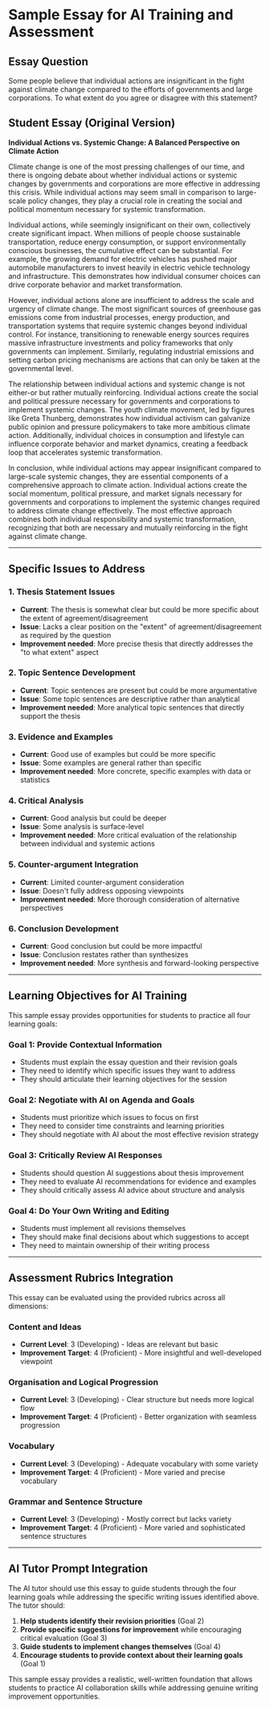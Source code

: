 # Sample Essay for AI Training and Assessment

## Essay Question
Some people believe that individual actions are insignificant in the fight against climate change compared to the efforts of governments and large corporations. To what extent do you agree or disagree with this statement?

## Student Essay (Original Version)

**Individual Actions vs. Systemic Change: A Balanced Perspective on Climate Action**

Climate change is one of the most pressing challenges of our time, and there is ongoing debate about whether individual actions or systemic changes by governments and corporations are more effective in addressing this crisis. While individual actions may seem small in comparison to large-scale policy changes, they play a crucial role in creating the social and political momentum necessary for systemic transformation.

Individual actions, while seemingly insignificant on their own, collectively create significant impact. When millions of people choose sustainable transportation, reduce energy consumption, or support environmentally conscious businesses, the cumulative effect can be substantial. For example, the growing demand for electric vehicles has pushed major automobile manufacturers to invest heavily in electric vehicle technology and infrastructure. This demonstrates how individual consumer choices can drive corporate behavior and market transformation.

However, individual actions alone are insufficient to address the scale and urgency of climate change. The most significant sources of greenhouse gas emissions come from industrial processes, energy production, and transportation systems that require systemic changes beyond individual control. For instance, transitioning to renewable energy sources requires massive infrastructure investments and policy frameworks that only governments can implement. Similarly, regulating industrial emissions and setting carbon pricing mechanisms are actions that can only be taken at the governmental level.

The relationship between individual actions and systemic change is not either-or but rather mutually reinforcing. Individual actions create the social and political pressure necessary for governments and corporations to implement systemic changes. The youth climate movement, led by figures like Greta Thunberg, demonstrates how individual activism can galvanize public opinion and pressure policymakers to take more ambitious climate action. Additionally, individual choices in consumption and lifestyle can influence corporate behavior and market dynamics, creating a feedback loop that accelerates systemic transformation.

In conclusion, while individual actions may appear insignificant compared to large-scale systemic changes, they are essential components of a comprehensive approach to climate action. Individual actions create the social momentum, political pressure, and market signals necessary for governments and corporations to implement the systemic changes required to address climate change effectively. The most effective approach combines both individual responsibility and systemic transformation, recognizing that both are necessary and mutually reinforcing in the fight against climate change.

---

## Specific Issues to Address

### 1. **Thesis Statement Issues**
- **Current**: The thesis is somewhat clear but could be more specific about the extent of agreement/disagreement
- **Issue**: Lacks a clear position on the "extent" of agreement/disagreement as required by the question
- **Improvement needed**: More precise thesis that directly addresses the "to what extent" aspect

### 2. **Topic Sentence Development**
- **Current**: Topic sentences are present but could be more argumentative
- **Issue**: Some topic sentences are descriptive rather than analytical
- **Improvement needed**: More analytical topic sentences that directly support the thesis

### 3. **Evidence and Examples**
- **Current**: Good use of examples but could be more specific
- **Issue**: Some examples are general rather than specific
- **Improvement needed**: More concrete, specific examples with data or statistics

### 4. **Critical Analysis**
- **Current**: Good analysis but could be deeper
- **Issue**: Some analysis is surface-level
- **Improvement needed**: More critical evaluation of the relationship between individual and systemic actions

### 5. **Counter-argument Integration**
- **Current**: Limited counter-argument consideration
- **Issue**: Doesn't fully address opposing viewpoints
- **Improvement needed**: More thorough consideration of alternative perspectives

### 6. **Conclusion Development**
- **Current**: Good conclusion but could be more impactful
- **Issue**: Conclusion restates rather than synthesizes
- **Improvement needed**: More synthesis and forward-looking perspective

---

## Learning Objectives for AI Training

This sample essay provides opportunities for students to practice all four learning goals:

### **Goal 1: Provide Contextual Information**
- Students must explain the essay question and their revision goals
- They need to identify which specific issues they want to address
- They should articulate their learning objectives for the session

### **Goal 2: Negotiate with AI on Agenda and Goals**
- Students must prioritize which issues to focus on first
- They need to consider time constraints and learning priorities
- They should negotiate with AI about the most effective revision strategy

### **Goal 3: Critically Review AI Responses**
- Students should question AI suggestions about thesis improvement
- They need to evaluate AI recommendations for evidence and examples
- They should critically assess AI advice about structure and analysis

### **Goal 4: Do Your Own Writing and Editing**
- Students must implement all revisions themselves
- They should make final decisions about which suggestions to accept
- They need to maintain ownership of their writing process

---

## Assessment Rubrics Integration

This essay can be evaluated using the provided rubrics across all dimensions:

### **Content and Ideas**
- **Current Level**: 3 (Developing) - Ideas are relevant but basic
- **Improvement Target**: 4 (Proficient) - More insightful and well-developed viewpoint

### **Organisation and Logical Progression**
- **Current Level**: 3 (Developing) - Clear structure but needs more logical flow
- **Improvement Target**: 4 (Proficient) - Better organization with seamless progression

### **Vocabulary**
- **Current Level**: 3 (Developing) - Adequate vocabulary with some variety
- **Improvement Target**: 4 (Proficient) - More varied and precise vocabulary

### **Grammar and Sentence Structure**
- **Current Level**: 3 (Developing) - Mostly correct but lacks variety
- **Improvement Target**: 4 (Proficient) - More varied and sophisticated sentence structures

---

## AI Tutor Prompt Integration

The AI tutor should use this essay to guide students through the four learning goals while addressing the specific writing issues identified above. The tutor should:

1. **Help students identify their revision priorities** (Goal 2)
2. **Provide specific suggestions for improvement** while encouraging critical evaluation (Goal 3)
3. **Guide students to implement changes themselves** (Goal 4)
4. **Encourage students to provide context about their learning goals** (Goal 1)

This sample essay provides a realistic, well-written foundation that allows students to practice AI collaboration skills while addressing genuine writing improvement opportunities.
